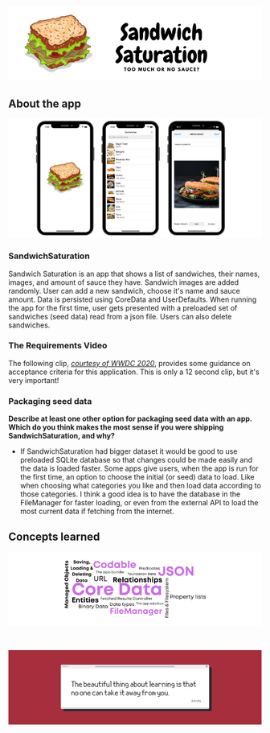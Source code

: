 ![Front Banner](Documentation/FrontBanner.png)

## About the app

<p align="center">
<img src="Documentation/screenshots.png">
</p>

### SandwichSaturation

Sandwich Saturation is an app that shows a list of sandwiches, their names, images, and amount of sauce they have. Sandwich images are added randomly. 
User can add a new sandwich, choose it's name and sauce amount. 
Data is persisted using CoreData and UserDefaults.
When running the app for the first time, user gets presented with a preloaded set of sandwiches (seed data) read from a json file.
Users can also delete sandwiches.

### The Requirements Video
The following clip, *[courtesy of WWDC 2020](https://twitter.com/CastIrony/status/1275496089060167680)*, provides some guidance on acceptance criteria for this application. This is only a 12 second clip, but it's very important!

### Packaging seed data

**Describe at least one other option for packaging seed data with an app. Which do you think makes the most sense if you were shipping SandwichSaturation, and why?**

- If SandwichSaturation had bigger dataset it would be good to use preloaded SQLite database so that changes could be made easily and the data is loaded faster. Some apps give users, when the app is run for the first time, an option to choose the initial (or seed) data to load. Like when choosing what categories you like and then load data according to those categories. I think a good idea is to have the database in the FileManager for faster loading, or even from the external API to load the most current data if fetching from the internet.

## Concepts learned

<p align="center">
<img src="Documentation/Week08Concepts.png">
</p>

<br />

![End Banner](Documentation/EndBanner.png)
